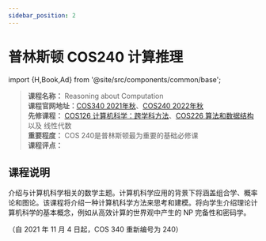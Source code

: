 ```yaml
---
sidebar_position: 2
---
```


# 普林斯顿 COS240 计算推理

import {H,Book,Ad} from '@site/src/components/common/base';


>**课程名称：** Reasoning about Computation    
**课程官网地址：**[COS340 2021年秋](https://www.cs.princeton.edu/courses/archive/fall21/cos340/index.html)、[COS240 2022年秋](https://www.cs.princeton.edu/courses/archive/fall22/cos240/)   
**先修课程：** [COS126 计算机科学：跨学科方法](https://hackway.org/docs/cs/freshman/first/cos126)、[COS226 算法和数据结构](https://hackway.org/docs/cs/freshman/datastructure/cos226) 以及 线性代数     
**重要程度：** COS 240是普林斯顿最为重要的基础必修课   
**课程评点：** 

## 课程说明
介绍与计算机科学相关的数学主题。计算机科学应用的背景下将涵盖组合学、概率论和图论。该课程将介绍一种计算机科学方法来思考和建模。将向学生介绍理论计算机科学的基本概念，例如从高效计算的世界观中产生的 NP 完备性和密码学。

（自 2021 年 11 月 4 日起，COS 340 重新编号为 240）


<Comment></Comment>
